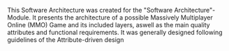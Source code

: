This Software Architecture was created for the "Software Architecture"-Module. It presents the architecture of a possible Massively Multiplayer Online (MMO) Game and its included layers, aswell as the main quality attributes and functional requirements.
It was generally designed following guidelines of the Attribute-driven design
 
